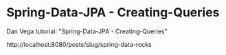 # Spring-Data-JPA - Creating-Queries
Dan Vega tutorial: "Spring-Data-JPA - Creating-Queries"

http://localhost:8080/posts/slug/spring-data-rocks
